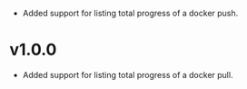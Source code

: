 * Added support for listing total progress of a docker push.

# v1.0.0

* Added support for listing total progress of a docker pull.
